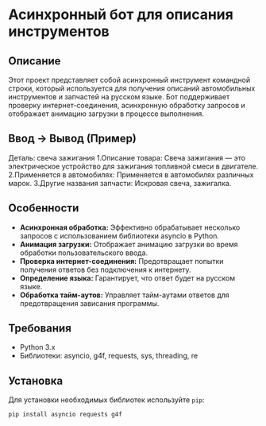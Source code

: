 # Асинхронный бот для описания инструментов

## Описание

Этот проект представляет собой асинхронный инструмент командной строки, который используется для получения описаний автомобильных инструментов и запчастей на русском языке. Бот поддерживает проверку интернет-соединения, асинхронную обработку запросов и отображает анимацию загрузки в процессе выполнения.

## Ввод -> Вывод (Пример)

Деталь: свеча зажигания
1.Описание товара: Свеча зажигания — это электрическое устройство для зажигания топливной смеси в двигателе.
2.Применяется в автомобилях: Применяется в автомобилях различных марок.
3.Другие названия запчасти: Искровая свеча, зажигалка.

## Особенности

- **Асинхронная обработка:** Эффективно обрабатывает несколько запросов с использованием библиотеки asyncio в Python.
- **Анимация загрузки:** Отображает анимацию загрузки во время обработки пользовательского ввода.
- **Проверка интернет-соединения:** Предотвращает попытки получения ответов без подключения к интернету.
- **Определение языка:** Гарантирует, что ответ будет на русском языке.
- **Обработка тайм-аутов:** Управляет тайм-аутами ответов для предотвращения зависания программы.

## Требования

- Python 3.x
- Библиотеки: asyncio, g4f, requests, sys, threading, re

## Установка

Для установки необходимых библиотек используйте `pip`:

```bash
pip install asyncio requests g4f
